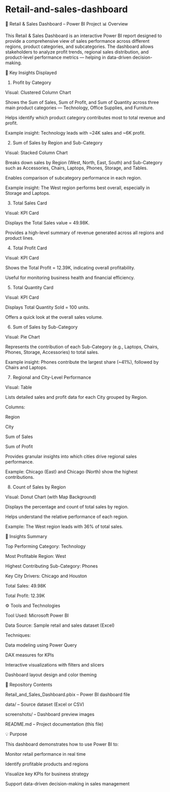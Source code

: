 # Retail-and-sales-dashboard
🧾 Retail & Sales Dashboard – Power BI Project
📊 Overview

This Retail & Sales Dashboard is an interactive Power BI report designed to provide a comprehensive view of sales performance across different regions, product categories, and subcategories. The dashboard allows stakeholders to analyze profit trends, regional sales distribution, and product-level performance metrics — helping in data-driven decision-making.

🎯 Key Insights Displayed
1. Profit by Category

Visual: Clustered Column Chart

Shows the Sum of Sales, Sum of Profit, and Sum of Quantity across three main product categories — Technology, Office Supplies, and Furniture.

Helps identify which product category contributes most to total revenue and profit.

Example insight: Technology leads with ~24K sales and ~6K profit.

2. Sum of Sales by Region and Sub-Category

Visual: Stacked Column Chart

Breaks down sales by Region (West, North, East, South) and Sub-Category such as Accessories, Chairs, Laptops, Phones, Storage, and Tables.

Enables comparison of subcategory performance in each region.

Example insight: The West region performs best overall, especially in Storage and Laptops.

3. Total Sales Card

Visual: KPI Card

Displays the Total Sales value = 49.98K.

Provides a high-level summary of revenue generated across all regions and product lines.

4. Total Profit Card

Visual: KPI Card

Shows the Total Profit = 12.39K, indicating overall profitability.

Useful for monitoring business health and financial efficiency.

5. Total Quantity Card

Visual: KPI Card

Displays Total Quantity Sold = 100 units.

Offers a quick look at the overall sales volume.

6. Sum of Sales by Sub-Category

Visual: Pie Chart

Represents the contribution of each Sub-Category (e.g., Laptops, Chairs, Phones, Storage, Accessories) to total sales.

Example insight: Phones contribute the largest share (~41%), followed by Chairs and Laptops.

7. Regional and City-Level Performance

Visual: Table

Lists detailed sales and profit data for each City grouped by Region.

Columns:

Region

City

Sum of Sales

Sum of Profit

Provides granular insights into which cities drive regional sales performance.

Example: Chicago (East) and Chicago (North) show the highest contributions.

8. Count of Sales by Region

Visual: Donut Chart (with Map Background)

Displays the percentage and count of total sales by region.

Helps understand the relative performance of each region.

Example: The West region leads with 36% of total sales.

🧠 Insights Summary

Top Performing Category: Technology

Most Profitable Region: West

Highest Contributing Sub-Category: Phones

Key City Drivers: Chicago and Houston

Total Sales: 49.98K

Total Profit: 12.39K

⚙️ Tools and Technologies

Tool Used: Microsoft Power BI

Data Source: Sample retail and sales dataset (Excel)

Techniques:

Data modeling using Power Query

DAX measures for KPIs

Interactive visualizations with filters and slicers

Dashboard layout design and color theming

📁 Repository Contents

Retail_and_Sales_Dashboard.pbix – Power BI dashboard file

data/ – Source dataset (Excel or CSV)

screenshots/ – Dashboard preview images

README.md – Project documentation (this file)

💡 Purpose

This dashboard demonstrates how to use Power BI to:

Monitor retail performance in real time

Identify profitable products and regions

Visualize key KPIs for business strategy

Support data-driven decision-making in sales management
